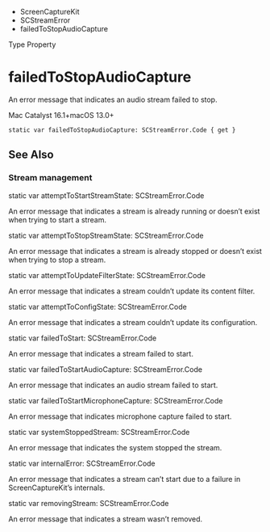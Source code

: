 

- ScreenCaptureKit
- SCStreamError
-  failedToStopAudioCapture 

Type Property

# failedToStopAudioCapture

An error message that indicates an audio stream failed to stop.

Mac Catalyst 16.1+macOS 13.0+

``` source
static var failedToStopAudioCapture: SCStreamError.Code { get }
```

## See Also

### Stream management

static var attemptToStartStreamState: SCStreamError.Code

An error message that indicates a stream is already running or doesn’t exist when trying to start a stream.

static var attemptToStopStreamState: SCStreamError.Code

An error message that indicates a stream is already stopped or doesn’t exist when trying to stop a stream.

static var attemptToUpdateFilterState: SCStreamError.Code

An error message that indicates a stream couldn’t update its content filter.

static var attemptToConfigState: SCStreamError.Code

An error message that indicates a stream couldn’t update its configuration.

static var failedToStart: SCStreamError.Code

An error message that indicates a stream failed to start.

static var failedToStartAudioCapture: SCStreamError.Code

An error message that indicates an audio stream failed to start.

static var failedToStartMicrophoneCapture: SCStreamError.Code

An error message that indicates microphone capture failed to start.

static var systemStoppedStream: SCStreamError.Code

An error message that indicates the system stopped the stream.

static var internalError: SCStreamError.Code

An error message that indicates a stream can’t start due to a failure in ScreenCaptureKit’s internals.

static var removingStream: SCStreamError.Code

An error message that indicates a stream wasn’t removed.

